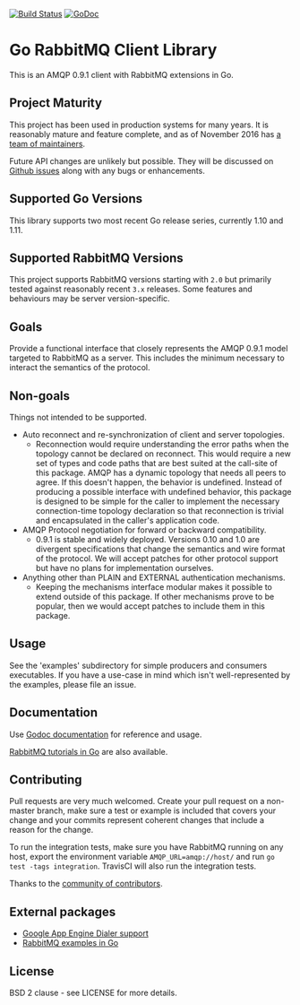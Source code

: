 [![Build Status](https://api.travis-ci.org/streadway/amqp.svg)](http://travis-ci.org/streadway/amqp) [![GoDoc](https://godoc.org/github.com/streadway/amqp?status.svg)](http://godoc.org/github.com/streadway/amqp)

# Go RabbitMQ Client Library

This is an AMQP 0.9.1 client with RabbitMQ extensions in Go.

## Project Maturity

This project has been used in production systems for many years. It is reasonably mature
and feature complete, and as of November 2016 has [a team of maintainers](https://github.com/streadway/amqp/issues/215).

Future API changes are unlikely but possible. They will be discussed on [Github
issues](https://github.com/streadway/amqp/issues) along with any bugs or
enhancements.

## Supported Go Versions

This library supports two most recent Go release series, currently 1.10 and 1.11.


## Supported RabbitMQ Versions

This project supports RabbitMQ versions starting with `2.0` but primarily tested
against reasonably recent `3.x` releases. Some features and behaviours may be
server version-specific.

## Goals

Provide a functional interface that closely represents the AMQP 0.9.1 model
targeted to RabbitMQ as a server.  This includes the minimum necessary to
interact the semantics of the protocol.

## Non-goals

Things not intended to be supported.

  * Auto reconnect and re-synchronization of client and server topologies.
    * Reconnection would require understanding the error paths when the
      topology cannot be declared on reconnect.  This would require a new set
      of types and code paths that are best suited at the call-site of this
      package.  AMQP has a dynamic topology that needs all peers to agree. If
      this doesn't happen, the behavior is undefined.  Instead of producing a
      possible interface with undefined behavior, this package is designed to
      be simple for the caller to implement the necessary connection-time
      topology declaration so that reconnection is trivial and encapsulated in
      the caller's application code.
  * AMQP Protocol negotiation for forward or backward compatibility.
    * 0.9.1 is stable and widely deployed.  Versions 0.10 and 1.0 are divergent
      specifications that change the semantics and wire format of the protocol.
      We will accept patches for other protocol support but have no plans for
      implementation ourselves.
  * Anything other than PLAIN and EXTERNAL authentication mechanisms.
    * Keeping the mechanisms interface modular makes it possible to extend
      outside of this package.  If other mechanisms prove to be popular, then
      we would accept patches to include them in this package.

## Usage

See the 'examples' subdirectory for simple producers and consumers executables.
If you have a use-case in mind which isn't well-represented by the examples,
please file an issue.

## Documentation

Use [Godoc documentation](http://godoc.org/github.com/streadway/amqp) for
reference and usage.

[RabbitMQ tutorials in
Go](https://github.com/rabbitmq/rabbitmq-tutorials/tree/master/go) are also
available.

## Contributing

Pull requests are very much welcomed.  Create your pull request on a non-master
branch, make sure a test or example is included that covers your change and
your commits represent coherent changes that include a reason for the change.

To run the integration tests, make sure you have RabbitMQ running on any host,
export the environment variable `AMQP_URL=amqp://host/` and run `go test -tags
integration`.  TravisCI will also run the integration tests.

Thanks to the [community of contributors](https://github.com/streadway/amqp/graphs/contributors).

## External packages

  * [Google App Engine Dialer support](https://github.com/soundtrackyourbrand/gaeamqp)
  * [RabbitMQ examples in Go](https://github.com/rabbitmq/rabbitmq-tutorials/tree/master/go)

## License

BSD 2 clause - see LICENSE for more details.


